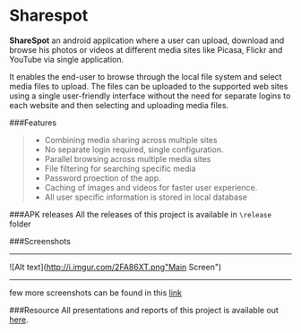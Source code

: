 Sharespot
=========

**ShareSpot** an  android application where a user can upload, download and browse his photos or videos at different media sites like Picasa, Flickr and YouTube  via single application.

It enables the end-user to browse through the local file system and select media files to upload. The files can be uploaded to the supported web sites using a single user-friendly interface without the need for separate logins to each website and then selecting and uploading media files.


###Features
> * Combining media sharing across multiple sites
> * No separate login required, single configuration.
> * Parallel browsing across multiple media sites
> * File filtering for searching specific media
> * Password proection of the app.
> * Caching of images and videos for faster user experience.
> * All user specific information is stored in local database



###APK releases
All the releases of this project is available in `\release` folder 

###Screenshots
- - -
![Alt text](http://i.imgur.com/2FA86XT.png"Main Screen")
- - -
few more screenshots can be found in this [link]




###Resource
All presentations and reports of this project is available out [here].

[here]:http://1drv.ms/1xouPBM
[link]:http://imgur.com/a/zhyUU#0
